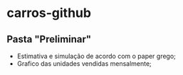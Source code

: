 # carros-github

## Pasta "Preliminar" 
* Estimativa e simulação de acordo com o paper grego;
* Grafico das unidades vendidas mensalmente;
